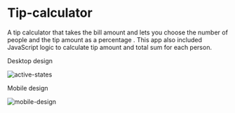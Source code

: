 # Tip-calculator
A tip calculator that takes the bill amount and lets you choose the number of people and the tip amount as a percentage . This app also included JavaScript logic to calculate tip amount and total sum for each person.

Desktop design

![active-states](https://user-images.githubusercontent.com/103998434/217763505-6a8d5e80-59d8-4d6f-972e-9a79cfb37ca4.jpg)

Mobile design

![mobile-design](https://user-images.githubusercontent.com/103998434/217763535-cd7c92e4-0fc9-46e6-9c3e-6b3f57d4883a.jpg)
